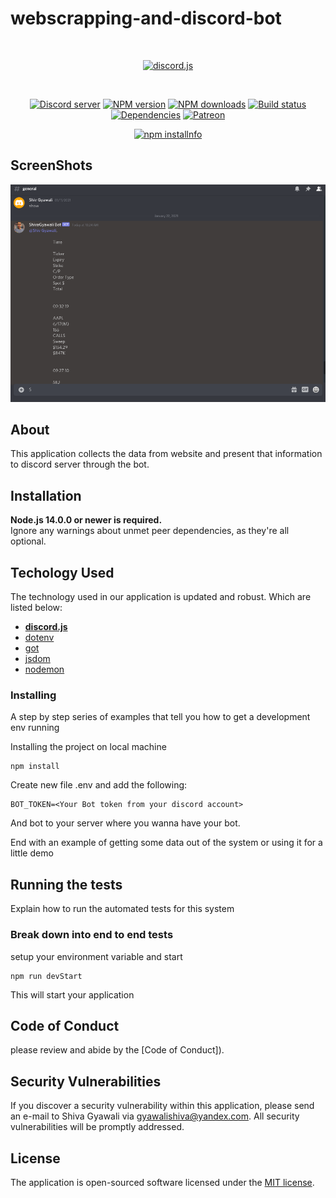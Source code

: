 # webscrapping-and-discord-bot

<div align="center">
  <br />
  <p>
    <a href="https://github.com/shivagyawali/swivtcodingChallenge"><img src="https://wi-images.condecdn.net/image/doEYpG6Xd87/crop/2040/f/weather.jpg" width="546" alt="discord.js" /></a>
  </p>
  <br />
  <p>
    <a href="https://discord.gg/bRCvFy9"><img src="https://img.shields.io/discord/222078108977594368?color=7289da&logo=discord&logoColor=white" alt="Discord server" /></a>
    <a href="https://www.npmjs.com/package/discord.js"><img src="https://img.shields.io/npm/v/discord.js.svg?maxAge=3600" alt="NPM version" /></a>
    <a href="https://www.npmjs.com/package/discord.js"><img src="https://img.shields.io/npm/dt/discord.js.svg?maxAge=3600" alt="NPM downloads" /></a>
    <a href="https://github.com/discordjs/discord.js/actions"><img src="https://github.com/discordjs/discord.js/workflows/Testing/badge.svg" alt="Build status" /></a>
    <a href="https://david-dm.org/discordjs/discord.js"><img src="https://img.shields.io/david/discordjs/discord.js.svg?maxAge=3600" alt="Dependencies" /></a>
    <a href="https://www.patreon.com/discordjs"><img src="https://img.shields.io/badge/donate-patreon-F96854.svg" alt="Patreon" /></a>
  </p>
  <p>
    <a href="https://nodei.co/npm/discord.js/"><img src="https://nodei.co/npm/discord.js.png?downloads=true&stars=true" alt="npm installnfo" /></a>
  </p>
</div>


## ScreenShots

![demo](https://raw.githubusercontent.com/shivagyawali/webscrapping-and-discord-bot/main/discordApp.png)


## About

This application collects the data from website and present that information to discord server through the bot.


## Installation

**Node.js 14.0.0 or newer is required.**  
Ignore any warnings about unmet peer dependencies, as they're all optional.


## Techology Used

The technology used in our application is updated and robust. Which are listed below:

-   **[discord.js](https://discord.js.org)**
-   [dotenv](https://www.npmjs.com/package/dotenv)
-   [got](https://github.com/sindresorhus/got#readme)
-   [jsdom](https://github.com/jsdom/jsdom#readme)
-   [nodemon](https://nodemon.io/)



### Installing

A step by step series of examples that tell you how to get a development env running

Installing the project on local machine

```
npm install
```
Create new file .env and add the following:
```
BOT_TOKEN=<Your Bot token from your discord account>
```
And bot to your server where you wanna have your bot.


End with an example of getting some data out of the system or using it for a little demo

## Running the tests

Explain how to run the automated tests for this system

### Break down into end to end tests



setup your environment variable and start 

```
npm run devStart
```
This will start your application 

## Code of Conduct

please review and abide by the [Code of Conduct]).

## Security Vulnerabilities

If you discover a security vulnerability within this application, please send an e-mail to Shiva Gyawali via [gyawalishiva@yandex.com](mailto:gyawalishiva@yandex.com). All security vulnerabilities will be promptly addressed.

## License

The application is open-sourced software licensed under the [MIT license](https://opensource.org/licenses/MIT).

